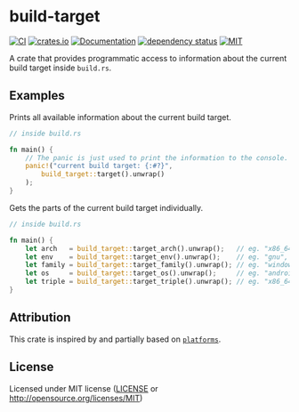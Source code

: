 # build-target

[![CI](https://github.com/OpenByteDev/build-target/actions/workflows/ci.yml/badge.svg)](https://github.com/OpenByteDev/build-target/actions/workflows/ci.yml)
[![crates.io](https://img.shields.io/crates/v/build-target.svg)](https://crates.io/crates/build-target)
[![Documentation](https://docs.rs/build-target/badge.svg)](https://docs.rs/build-target)
[![dependency status](https://deps.rs/repo/github/openbytedev/build-target/status.svg)](https://deps.rs/repo/github/openbytedev/build-target)
[![MIT](https://img.shields.io/crates/l/build-target.svg)](https://github.com/OpenByteDev/build-target/blob/master/LICENSE)

A crate that provides programmatic access to information about the current build target inside `build.rs`.

## Examples
Prints all available information about the current build target.
```rust
// inside build.rs

fn main() {
    // The panic is just used to print the information to the console.
    panic!("current build target: {:#?}",
        build_target::target().unwrap()
    );
}
```

Gets the parts of the current build target individually.
```rust
// inside build.rs

fn main() {
    let arch   = build_target::target_arch().unwrap();   // eg. "x86_64", "aarch64", ...
    let env    = build_target::target_env().unwrap();    // eg. "gnu", "msvc", ...
    let family = build_target::target_family().unwrap(); // eg. "windows", "unix", ...
    let os     = build_target::target_os().unwrap();     // eg. "android", "linux", ...
    let triple = build_target::target_triple().unwrap(); // eg. "x86_64-unknown-linux-gnu", ...
}
```

## Attribution
This crate is inspired by and partially based on [`platforms`](https://crates.io/crates/platforms).

## License
Licensed under MIT license ([LICENSE](https://github.com/OpenByteDev/build-target/blob/master/LICENSE) or http://opensource.org/licenses/MIT)
